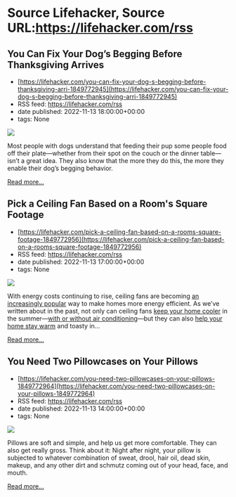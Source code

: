 # Source Lifehacker, Source URL:https://lifehacker.com/rss

## You Can Fix Your Dog’s Begging Before Thanksgiving Arrives
 - [https://lifehacker.com/you-can-fix-your-dog-s-begging-before-thanksgiving-arri-1849772945](https://lifehacker.com/you-can-fix-your-dog-s-begging-before-thanksgiving-arri-1849772945)
 - RSS feed: https://lifehacker.com/rss
 - date published: 2022-11-13 18:00:00+00:00
 - tags: None

<img src="https://i.kinja-img.com/gawker-media/image/upload/s--XQPT1QDQ--/c_fit,fl_progressive,q_80,w_636/83168462561beda7aa67a561f263e689.jpg" /><p>Most people with dogs understand that feeding their pup some people food off their plate—whether from their spot on the couch or the dinner table—isn’t a great idea. They also know that the more they do this, the more they enable their dog’s begging behavior. </p><p><a href="https://lifehacker.com/you-can-fix-your-dog-s-begging-before-thanksgiving-arri-1849772945">Read more...</a></p>

## Pick a Ceiling Fan Based on a Room's Square Footage
 - [https://lifehacker.com/pick-a-ceiling-fan-based-on-a-rooms-square-footage-1849772956](https://lifehacker.com/pick-a-ceiling-fan-based-on-a-rooms-square-footage-1849772956)
 - RSS feed: https://lifehacker.com/rss
 - date published: 2022-11-13 17:00:00+00:00
 - tags: None

<img src="https://i.kinja-img.com/gawker-media/image/upload/s--MMv4XoWI--/c_fit,fl_progressive,q_80,w_636/b605a75d19e7f7a3c13131cb9b6a89c2.jpg" /><p>With energy costs continuing to rise, ceiling fans are becoming <a href="https://www.globenewswire.com/en/news-release/2022/09/13/2515190/0/en/U-S-Canada-Residential-Ceiling-Fan-Market-is-projected-to-reach-US-7-7-Bn-by-the-end-of-2032-Persistence-Market-Research.html" rel="noopener noreferrer" target="_blank">an increasingly popular</a> way to make homes more energy efficient. As we’ve written about in the past, not only can ceiling fans <a href="https://lifehacker.com/no-central-ac-no-problem-six-ways-to-keep-your-home-c-729713655">keep your home cooler</a> in the summer—<a href="https://lifehacker.com/top-10-ways-to-stay-cool-without-air-conditioning-1782370303">with or without air conditioning</a>—but they can also <a href="https://lifehacker.com/switch-your-ceiling-fans-spin-direction-to-warm-your-ho-1708038830">help your home stay warm</a> and toasty in…</p><p><a href="https://lifehacker.com/pick-a-ceiling-fan-based-on-a-rooms-square-footage-1849772956">Read more...</a></p>

## You Need Two Pillowcases on Your Pillows
 - [https://lifehacker.com/you-need-two-pillowcases-on-your-pillows-1849772964](https://lifehacker.com/you-need-two-pillowcases-on-your-pillows-1849772964)
 - RSS feed: https://lifehacker.com/rss
 - date published: 2022-11-13 14:00:00+00:00
 - tags: None

<img src="https://i.kinja-img.com/gawker-media/image/upload/s--0uPxziiL--/c_fit,fl_progressive,q_80,w_636/5313f4ef7497d6449d57559c2b040a96.jpg" /><p>Pillows are soft and simple, and help us get more comfortable. They can also get really gross. Think about it: Night after night, your pillow is subjected to whatever combination of sweat, drool, hair oil, dead skin, makeup, and any other  dirt and schmutz coming out of your head, face, and mouth.</p><p><a href="https://lifehacker.com/you-need-two-pillowcases-on-your-pillows-1849772964">Read more...</a></p>
